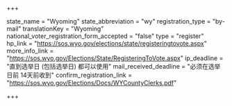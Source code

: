 +++

state_name = "Wyoming"
state_abbreviation = "wy"
registration_type = "by-mail"
translationKey = "Wyoming"
national_voter_registration_form_accepted = "false"
type = "register"
hp_link = "https://sos.wyo.gov/elections/state/registeringtovote.aspx"
more_info_link = "https://sos.wyo.gov/Elections/State/RegisteringToVote.aspx"
ip_deadline = "直到选举日 (包括选举日) 都可以使用"
mail_received_deadline = "必须在选举日前 14天前收到"
confirm_registration_link = "https://sos.wyo.gov/Elections/Docs/WYCountyClerks.pdf"

+++